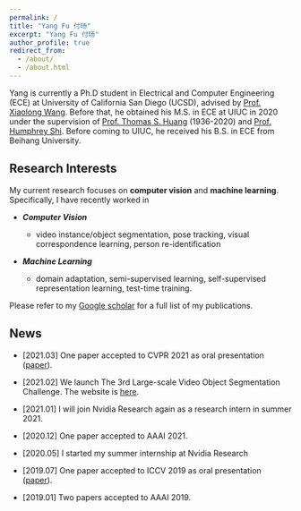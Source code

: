 ```yaml
---
permalink: /
title: "Yang Fu 付旸"
excerpt: "Yang Fu 付旸"
author_profile: true
redirect_from: 
  - /about/
  - /about.html
---
```

Yang is currently a Ph.D student in Electrical and Computer Engineering (ECE) at University of California San Diego (UCSD), advised by [Prof. Xiaolong Wang](https://xiaolonw.github.io/). Before that, he obtained his M.S. in ECE at UIUC in 2020 under the supervision of [Prof. Thomas S. Huang](https://scholar.google.com/citations?user=rGF6-WkAAAAJ&hl=en&oi=ao) (1936-2020) and [Prof. Humphrey Shi](https://www.humphreyshi.com/). Before coming to UIUC, he received his B.S. in ECE from Beihang University.

## Research Interests

My current research focuses on **computer vision** and **machine learning**. Specifically, I have recently worked in 
* _**Computer Vision**_
  * video instance/object segmentation, pose tracking, visual correspondence learning, person re-identification

* _**Machine Learning**_
  * domain adaptation, semi-supervised learning, self-supervised representation learning, test-time training.

Please refer to my [Google scholar](https://scholar.google.com/citations?user=bioUtz4AAAAJ&hl=en) for a full list of my publications.
## News
* \[2021.03\] One paper accepted to CVPR 2021 as oral presentation ([paper](https://arxiv.org/pdf/2104.00287.pdf)).

* \[2021.02\] We launch The 3rd Large-scale Video Object Segmentation Challenge. The website is [here](https://youtube-vos.org/challenge/2021/).
  
* \[2021.01\] I will join Nvidia Research again as a research intern in summer 2021.
  
* \[2020.12\] One paper accepted to AAAI 2021.
  
*  \[2020.05\] I started my summer internship at Nvidia Research

*  \[2019.07\] One paper accepted to ICCV 2019 as oral presentation ([paper](https://openaccess.thecvf.com/content_ICCV_2019/papers/Fu_Self-Similarity_Grouping_A_Simple_Unsupervised_Cross_Domain_Adaptation_Approach_for_ICCV_2019_paper.pdf)).
  
*  \[2019.01\] Two papers accepted to AAAI 2019.

